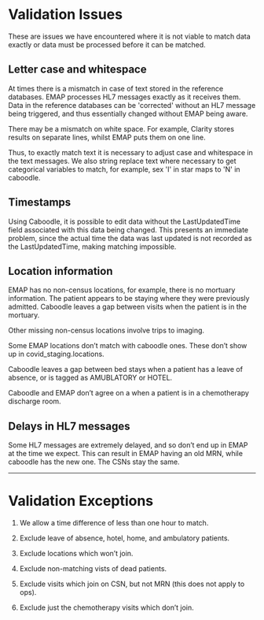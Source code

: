 # Validation Issues

These are issues we have encountered where it is not viable to match data exactly or data must be processed before it can be matched.

## Letter case and whitespace

At times there is a mismatch in case of text stored in the reference databases.
EMAP processes HL7 messages exactly as it receives them.
Data in the reference databases can be 'corrected' without an HL7 message being triggered, and thus essentially changed without EMAP being aware.

There may be a mismatch on white space.
For example, Clarity stores results on separate lines, whilst EMAP puts them on one line.

Thus, to exactly match text it is necessary to adjust case and whitespace in the text messages.
We also string replace text where necessary to get categorical variables to match, for example, sex 'I' in star maps to 'N' in caboodle.

## Timestamps

Using Caboodle, it is possible to edit data without the LastUpdatedTime field associated with this data being changed.
This presents an immediate problem, since the actual time the data was last updated is not recorded as the LastUpdatedTime, making matching impossible.

## Location information

EMAP has no non-census locations, for example, there is no mortuary information.
The patient appears to be staying where they were previously admitted.
Caboodle leaves a gap between visits when the patient is in the mortuary.

Other missing non-census locations involve trips to imaging.

Some EMAP locations don’t match with caboodle ones. These don’t show up in covid_staging.locations.

Caboodle leaves a gap between bed stays when a patient has a leave of absence, or is tagged as AMUBLATORY or HOTEL.

Caboodle and EMAP don’t agree on a when a patient is in a chemotherapy discharge room.

## Delays in HL7 messages

Some HL7 messages are extremely delayed, and so don’t end up in EMAP at the time we expect.
This can result in EMAP having an old MRN, while caboodle has the new one. The CSNs stay the same.

---

# Validation Exceptions

1. We allow a time difference of less than one hour to match.

2. Exclude leave of absence, hotel, home, and ambulatory patients.

3. Exclude locations which won’t join.

4. Exclude non-matching vists of dead patients.

5. Exclude visits which join on CSN, but not MRN (this does not apply to ops).

6. Exclude just the chemotherapy visits which don’t join.
